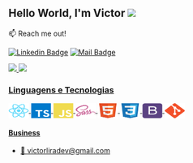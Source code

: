 ## Hello World, I'm Victor   <img src=https://github.com/TheDudeThatCode/TheDudeThatCode/blob/master/Assets/Earth.gif width="30">

<!-- <img src="https://user-images.githubusercontent.com/1303154/88677602-1635ba80-d120-11ea-84d8-d263ba5fc3c0.gif" width="28px" alt="hi"> -->


:mailbox: Reach me out!

[![Linkedin Badge](https://img.shields.io/badge/-Victor-0e76a8?style=flat&labelColor=0e76a8&logo=linkedin&logoColor=white)](https://www.linkedin.com/in/victor-lira-front-end/) [![Mail Badge](https://img.shields.io/badge/-victorliradev-c0392b?style=flat&labelColor=c0392b&logo=gmail&logoColor=white)](mailto:victorliradev@gmail.com)

<!-- TODO: Add last video link -->
 <div>
  <a href="https://github.com/VictorLira-DEV">
  <img height="180em" src="https://github-readme-stats.vercel.app/api?username=VictorLira-DEV&show_icons=true&theme=aura&include_all_commits=true&count_private=true"/>
  <img height="180em" src="https://github-readme-stats.vercel.app/api/top-langs/?username=VictorLira-DEV&layout=compact&langs_count=7&theme=aura"/>
</div>

<!-- TODO: Make technologies links takes you to repositories -->
 <h3>Linguagens e Tecnologias </h3>
 <div style="display: inline_block">
  <img align="center" alt="Lari-React" height="30" width="40" src="https://raw.githubusercontent.com/devicons/devicon/master/icons/react/react-original.svg"/>
  <img align="center" alt="Lari-Ts" height="30" width="40" src="https://raw.githubusercontent.com/devicons/devicon/master/icons/typescript/typescript-plain.svg"/>
  <img align="center" alt="Lari-Js" height="30" width="40" src="https://raw.githubusercontent.com/devicons/devicon/master/icons/javascript/javascript-plain.svg"/>
   <img align="center" alt="Lari-CSS" height="30" width="40" src="https://raw.githubusercontent.com/devicons/devicon/master/icons/sass/sass-original.svg"/>
  <img align="center" alt="Lari-HTML" height="30" width="40" src="https://raw.githubusercontent.com/devicons/devicon/master/icons/html5/html5-original.svg"/>
  <img align="center" alt="Lari-CSS" height="30" width="40" src="https://raw.githubusercontent.com/devicons/devicon/master/icons/css3/css3-original.svg"/>
  <img align="center" alt="Lari-Bootstrap" height="30" width="40" src="https://raw.githubusercontent.com/devicons/devicon/master/icons/bootstrap/bootstrap-plain.svg"/>
  <img align="center" alt="Lari-git" height="30" width="40" src="https://raw.githubusercontent.com/devicons/devicon/master/icons/git/git-plain.svg"/>
</div>



<!-- [![HTML Badge](https://img.shields.io/badge/-React-61DBFB?style=for-the-badge&labelColor=black&logo=react&logoColor=61DBFB)](#) [![Javascript Badge](https://img.shields.io/badge/-Javascript-F0DB4F?style=for-the-badge&labelColor=black&logo=javascript&logoColor=F0DB4F)](#)    [![Typescript Badge](https://img.shields.io/badge/-Typescript-blue?style=for-the-badge&labelColor=black&logo=Typescript&logoColor=blue)](#) [![Sass Badge](https://img.shields.io/badge/-sass-cc6699?style=for-the-badge&labelColor=black&logo=sass&logoColor=cc6699)](#)   [![HTML Badge](https://img.shields.io/badge/-HTML-f67c01?style=for-the-badge&labelColor=black&logo=html5&logoColor=f67c01)](#) [![Css Badge](https://img.shields.io/badge/-CSS-30ace0?style=for-the-badge&labelColor=black&logo=css3&logoColor=30ace0)](#) [![Bootstrap Badge](https://img.shields.io/badge/-Bootstrap-8612fb?style=for-the-badge&labelColor=black&logo=bootstrap&logoColor=8612fb)](#) 

 -->



#### Business

- :email: victorliradev@gmail.com



